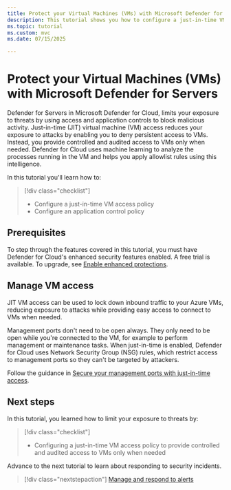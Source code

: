 ```yaml
---
title: Protect your Virtual Machines (VMs) with Microsoft Defender for Servers
description: This tutorial shows you how to configure a just-in-time VM access policy and an application control policy.
ms.topic: tutorial
ms.custom: mvc
ms.date: 07/15/2025

---
```

# Protect your Virtual Machines (VMs) with Microsoft Defender for Servers

Defender for Servers in Microsoft Defender for Cloud, limits your exposure to threats by using access and application controls to block malicious activity. Just-in-time (JIT) virtual machine (VM) access reduces your exposure to attacks by enabling you to deny persistent access to VMs. Instead, you provide controlled and audited access to VMs only when needed. Defender for Cloud uses machine learning to analyze the processes running in the VM and helps you apply allowlist rules using this intelligence.

In this tutorial you'll learn how to:

> [!div class="checklist"]
>
> * Configure a just-in-time VM access policy
> * Configure an application control policy

## Prerequisites

To step through the features covered in this tutorial, you must have Defender for Cloud's enhanced security features enabled. A free trial is available. To upgrade, see [Enable enhanced protections](enable-enhanced-security.md).

## Manage VM access

JIT VM access can be used to lock down inbound traffic to your Azure VMs, reducing exposure to attacks while providing easy access to connect to VMs when needed.

Management ports don't need to be open always. They only need to be open while you're connected to the VM, for example to perform management or maintenance tasks. When just-in-time is enabled, Defender for Cloud uses Network Security Group (NSG) rules, which restrict access to management ports so they can't be targeted by attackers.

Follow the guidance in [Secure your management ports with just-in-time access](just-in-time-access-usage.yml).


## Next steps

In this tutorial, you learned how to limit your exposure to threats by:

> [!div class="checklist"]
>
> * Configuring a just-in-time VM access policy to provide controlled and audited access to VMs only when needed


Advance to the next tutorial to learn about responding to security incidents.

> [!div class="nextstepaction"]
> [Manage and respond to alerts](managing-and-responding-alerts.yml)
